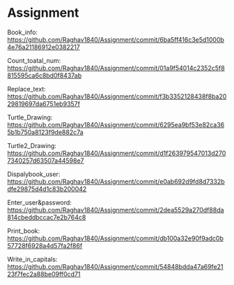 # Assignment
Book_info: https://github.com/Raghav1840/Assignment/commit/6ba5ff416c3e5d1000b4e76a21186912e0382217

Count_toatal_num: https://github.com/Raghav1840/Assignment/commit/01a9f54014c2352c5f8815595ca6c8bd0f8437ab

Replace_text: https://github.com/Raghav1840/Assignment/commit/f3b3352128438f8ba2029819697da6751eb9357f

Turtle_Drawing: https://github.com/Raghav1840/Assignment/commit/6295ea9bf53e82ca365b1b750a8123f9de882c7a 

Turtle2_Drawing: https://github.com/Raghav1840/Assignment/commit/d1f263979547013d2707340257d63507a44598e7 

Dispalybook_user: https://github.com/Raghav1840/Assignment/commit/e0ab692d9fd8d7332bdfe29875d4d1c83b200042 

Enter_user&password: https://github.com/Raghav1840/Assignment/commit/2dea5529a270df88da814cbeddbccac7e2b764c8 

Print_book: https://github.com/Raghav1840/Assignment/commit/db100a32e90f9adc0b57728f6928a4d57fa2f86f 

Write_in_capitals: https://github.com/Raghav1840/Assignment/commit/54848bdda47a69fe2123f7fec2a88be09ff0cd71 
